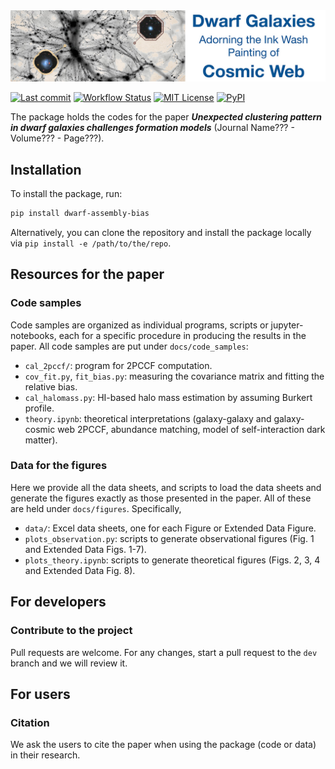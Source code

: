 <div align="center">
  <img width="1024px" src="https://raw.githubusercontent.com/ChenYangyao/dwarf_assembly_bias/master/docs/site_data/cover-github.jpg"/>
</div>


[![Last commit](https://img.shields.io/github/last-commit/ChenYangyao/dwarf_assembly_bias/master)](https://github.com/ChenYangyao/dwarf_assembly_bias/commits/master)
[![Workflow Status](https://img.shields.io/github/actions/workflow/status/ChenYangyao/dwarf_assembly_bias/run-test.yml)](https://github.com/ChenYangyao/dwarf_assembly_bias/actions/workflows/run-test.yml)
[![MIT License](https://img.shields.io/badge/License-MIT-blue)](https://github.com/ChenYangyao/dwarf_assembly_bias/blob/master/LICENSE)
[![PyPI](https://img.shields.io/pypi/v/dwarf_assembly_bias)](https://pypi.org/project/dwarf_assembly_bias/)

The package holds the codes for the paper ***Unexpected clustering pattern in dwarf galaxies challenges formation models*** (Journal Name??? - Volume??? - Page???).

## Installation

To install the package, run:
```bash
pip install dwarf-assembly-bias
```
Alternatively, you can clone the repository and install the package locally via `pip install -e /path/to/the/repo`.

## Resources for the paper

### Code samples

Code samples are organized as individual programs, scripts or jupyter-notebooks,
each for a specific procedure in producing the results in the paper.
All code samples are put under ``docs/code_samples``:
- ``cal_2pccf/``: program for 2PCCF computation.
- ``cov_fit.py``, ``fit_bias.py``: measuring the covariance matrix and fitting the relative bias.
- ``cal_halomass.py``: HI-based halo mass estimation by assuming Burkert profile.
- ``theory.ipynb``: theoretical interpretations (galaxy-galaxy and galaxy-cosmic web 2PCCF, abundance matching, model of self-interaction dark matter).

### Data for the figures

Here we provide all the data sheets, and scripts to load the data sheets and generate the figures exactly as those presented in the paper. All of these are held under ``docs/figures``. Specifically,
- ``data/``: Excel data sheets, one for each Figure or Extended Data Figure.
- ``plots_observation.py``: scripts to generate observational figures (Fig. 1 and Extended Data Figs. 1-7).
- ``plots_theory.ipynb``: scripts to generate theoretical figures (Figs. 2, 3, 4 and Extended Data Fig. 8).


## For developers

### Contribute to the project

Pull requests are welcome. For any changes, start a pull request to the ``dev`` branch and we will review it.

## For users

### Citation

We ask the users to cite the paper when using the package (code or data) in their research.